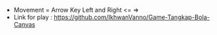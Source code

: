 - Movement = Arrow Key Left and Right <= =>
- Link for play : https://github.com/IkhwanVanno/Game-Tangkap-Bola-Canvas
